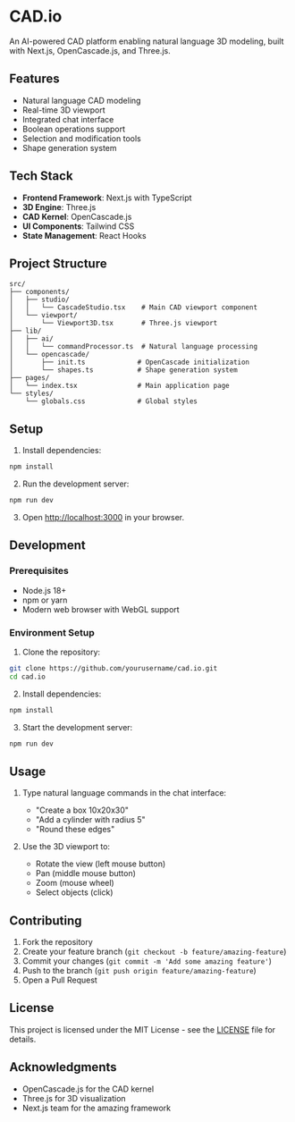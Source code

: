 # CAD.io

An AI-powered CAD platform enabling natural language 3D modeling, built with Next.js, OpenCascade.js, and Three.js.

## Features

- Natural language CAD modeling
- Real-time 3D viewport
- Integrated chat interface
- Boolean operations support
- Selection and modification tools
- Shape generation system

## Tech Stack

- **Frontend Framework**: Next.js with TypeScript
- **3D Engine**: Three.js
- **CAD Kernel**: OpenCascade.js
- **UI Components**: Tailwind CSS
- **State Management**: React Hooks

## Project Structure

```
src/
├── components/
│   ├── studio/
│   │   └── CascadeStudio.tsx    # Main CAD viewport component
│   └── viewport/
│       └── Viewport3D.tsx       # Three.js viewport
├── lib/
│   ├── ai/
│   │   └── commandProcessor.ts  # Natural language processing
│   └── opencascade/
│       ├── init.ts             # OpenCascade initialization
│       └── shapes.ts           # Shape generation system
├── pages/
│   └── index.tsx               # Main application page
└── styles/
    └── globals.css             # Global styles
```

## Setup

1. Install dependencies:
```bash
npm install
```

2. Run the development server:
```bash
npm run dev
```

3. Open [http://localhost:3000](http://localhost:3000) in your browser.

## Development

### Prerequisites

- Node.js 18+
- npm or yarn
- Modern web browser with WebGL support

### Environment Setup

1. Clone the repository:
```bash
git clone https://github.com/yourusername/cad.io.git
cd cad.io
```

2. Install dependencies:
```bash
npm install
```

3. Start the development server:
```bash
npm run dev
```

## Usage

1. Type natural language commands in the chat interface:
   - "Create a box 10x20x30"
   - "Add a cylinder with radius 5"
   - "Round these edges"

2. Use the 3D viewport to:
   - Rotate the view (left mouse button)
   - Pan (middle mouse button)
   - Zoom (mouse wheel)
   - Select objects (click)

## Contributing

1. Fork the repository
2. Create your feature branch (`git checkout -b feature/amazing-feature`)
3. Commit your changes (`git commit -m 'Add some amazing feature'`)
4. Push to the branch (`git push origin feature/amazing-feature`)
5. Open a Pull Request

## License

This project is licensed under the MIT License - see the [LICENSE](LICENSE) file for details.

## Acknowledgments

- OpenCascade.js for the CAD kernel
- Three.js for 3D visualization
- Next.js team for the amazing framework 